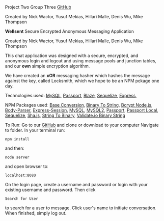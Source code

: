 Project Two Group Three [GitHub](http://github.com/nwactor/wellsent)

Created by Nick Wactor, Yusuf Mekias, Hillari Malle, Denis Wu, Mike Thompson

**Wellsent** Secure Encrypted Anonymous Messaging Application

Created by Nick Wactor, Yusuf Mekias, Hillari Malle, Denis Wu, Mike Thompson

This chat application was designed with a secure, encrypted, and anonymous login and logout and using message pools and junction tables, and our **own** simple encryption algorithm. 

We have created an **xOR** messaging hasher which hashes the message against the key, called Locksmith, which we hope to be an NPM pckage one day.

Technologies used:
[MySQL](https://www.mysql.com/),
[Passport](http://www.passportjs.org/),
[Blaze](https://www.blazeui.com/),
[Sequelize](http://docs.sequelizejs.com/),
[Express](https://expressjs.com/),


NPM Packages used:
[Base Conversion](https://www.npmjs.com/package/base-conversion),
[Binary To String](https://www.npmjs.com/package/binary-to-string),
[Bcrypt Node.js](https://www.npmjs.com/package/bcrypt-nodejs),
[Body-Parser](https://www.npmjs.com/package/body-parser),
[Express-Session](https://www.npmjs.com/package/express-session),
[MySQL](https://www.npmjs.com/package/mysql),
[MySQL2](https://www.npmjs.com/package/mysql2),
[Passport](https://www.npmjs.com/package/passport),
[Passport Local](https://www.npmjs.com/package/passport-local),
[Sequelize](https://www.npmjs.com/package/sequelize),
[Sha.js](https://www.npmjs.com/package/sha.js),
[String To Binary](https://www.npmjs.com/package/string-to-binary),
[Validate.io Binary String](https://www.npmjs.com/package/validate.io-binary-string)

To Run:
Go to our [GitHub](http://github.com/nwactor/wellsent) and clone or download to your computer
Navigate to folder.
In your terminal run:

```
npm install
```
and then:

```
node server
```
and open browser to:
```
localhost:8080
```
On the login page, create a username and password or login with your existing username and password. Then click 
```
Search for User
```
to search for a user to message. Click user's name to initiate conversation. When finished, simply log out.







